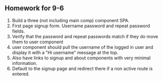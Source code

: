## Homework for 9-6
1. Build a three (not including main comp) component SPA.
2. First page signup form. Username password and repeat password fields.
3. Verify that the password and repeat passwords match if they do move them to user component
4. user component should pull the username of the logged in user and display it with a "Hi username" message at the top.
5. Also have links to signup and about components with very minimal information.
6. Default to the signup page and redirect there if a non active route is entered.
